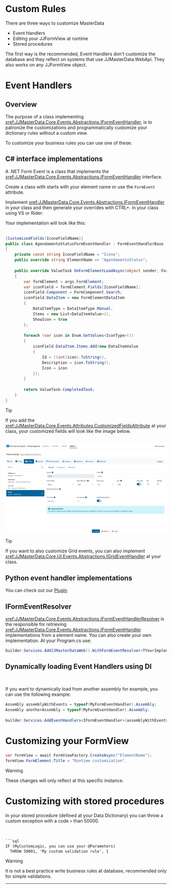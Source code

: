 # Custom Rules

There are three ways to customize MasterData

- Event Handlers
- Editing your JJFormView at runtime
- Stored procedures

The first way is the recommended, Event Handlers don't customize the database and they reflect on systems that use JJMasterData.WebApi. They also works on any JJFormView object.

# Event Handlers

## Overview
The purpose of a class implementing <xref:JJMasterData.Core.Events.Abstractions.IFormEventHandler>, is to patronize the customizations and programmatically customize your dictionary rules without a custom view.

To customize your business rules you can use one of these:

## C# interface implementations
A .NET Form Event is a class that implements the <xref:JJMasterData.Core.Events.Abstractions.IFormEventHandler> interface.

Create a class with starts with your element name or use the `FormEvent` attribute.

Implement <xref:JJMasterData.Core.Events.Abstractions.IFormEventHandler> in your class and then generate your overrides with CTRL+. in your class using VS or Rider:


Your implementation will look like this:
```cs

[CustomizedFields(IconeFieldName)]
public class AgendamentoStatusFormEventHandler : FormEventHandlerBase
{
    private const string IconeFieldName = "Icone";
    public override string ElementName => "AgendamentoStatus";
    
    public override ValueTask OnFormElementLoadAsync(object sender, FormElementLoadEventArgs args)
    {
        var formElement = args.FormElement;
        var iconField = formElement.Fields[IconeFieldName];
        iconField.Component = FormComponent.Search;
        iconField.DataItem = new FormElementDataItem
        {
            DataItemType = DataItemType.Manual,
            Items = new List<DataItemValue>(),
            ShowIcon = true
        };

        foreach (var icon in Enum.GetValues<IconType>())
        {
            iconField.DataItem.Items.Add(new DataItemValue
            {
                Id = ((int)icon).ToString(),
                Description = icon.ToString(),
                Icon = icon
            });
        }
        
        return ValueTask.CompletedTask;
    }
}
```


> [!TIP] 
> If you add the <xref:JJMasterData.Core.Events.Attributes.CustomizedFieldsAttribute> at your class, your customized fields will look like the image below.

<br>
<img alt="Customized Fields" src="../media/CustomizedFieldsAttribute.png"/>

> [!TIP] 
> If you want to also customize Grid events, you can also implement <xref:JJMasterData.Core.UI.Events.Abstractions.IGridEventHandler> at your class.


## Python event handler implementations
You can check out our [Plugin](plugins/python.md)

## IFormEventResolver

<xref:JJMasterData.Core.Events.Abstractions.IFormEventHandlerResolver> is the responsible for retrieving <xref:JJMasterData.Core.Events.Abstractions.IFormEventHandler> implementations from a element name.
You can also create your own implementation.
At your Program.cs use:
```cs
builder.Services.AddJJMasterDataWeb().WithFormEventResolver<TYourImplementation>();
```

## Dynamically loading Event Handlers using DI

<br>

If you want to dynamically load from another assembly for example, you can use the following example:
```cs
Assembly assemblyWithEvents = typeof(MyFormEventHandler).Assembly;
Assembly anotherAssembly = typeof(MyFormEventHandler).Assembly;

builder.Services.AddEventHandlers<IFormEventHandler>(assemblyWithEvents, anotherAssembly);

```

# Customizing your FormView

```cs
var formView = await FormViewFactory.CreateAsync("ElementName");
formView.FormElement.Title = "Runtime customization".
```

> [!WARNING]
> These changes will only reflect at this specific instance.



# Customizing with stored procedures

In your stored procedure (defined at your Data Dictionary) you can throw a custom exception with a code `>` than 50000.

```


```sql
IF (MyCustomLogic, you can use your @Parameters)
  THROW 50001, 'My custom validation rule', 1
```

> [!WARNING] 
> It is not a best practice write business rules at database, recommended only for simple validations.

---

